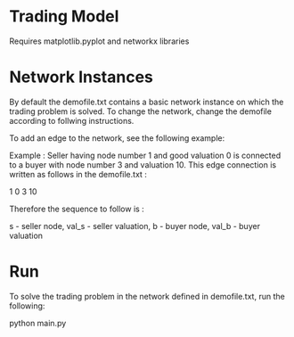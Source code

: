 # Trading Model
Requires matplotlib.pyplot and networkx libraries

# Network Instances
By default the demofile.txt contains a basic network instance on which the trading problem is solved. To change the network, change the demofile according to follwing instructions.

To add an edge to the network, see the following example:


Example : Seller having node number 1 and good valuation 0 is connected to a buyer with node number 3 and valuation 10. This edge connection is written as follows in the demofile.txt :


1 0 3 10


Therefore the sequence to follow is : 

s - seller node, val_s - seller valuation,  b - buyer node, val_b - buyer valuation

# Run
To solve the trading problem in the network defined in demofile.txt, run the following:

python main.py


